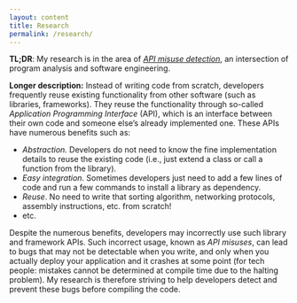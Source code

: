 ```yaml
---
layout: content
title: Research
permalink: /research/
---
```


**TL;DR**: My research is in the area of [*API misuse
detection*](https://sarahnadi.org/smr/api-misuse/), an intersection of program
analysis and software engineering.


**Longer description:** Instead of writing code from scratch, developers
frequently reuse existing functionality from other software (such as libraries,
frameworks). They reuse the functionality through so-called *Application
Programming Interface* (API), which is an interface between their own code
and someone else’s already implemented one. These APIs have numerous benefits such as:
- *Abstraction.* Developers do not need to know the fine implementation details
to reuse the existing code (i.e., just extend a class or call a function from the
library).
- *Easy integration*. Sometimes developers just need to add a few lines of code
and run a few commands to install a library as dependency.
- *Reuse*. No need to write that sorting algorithm, networking protocols,
assembly instructions, etc. from scratch!
- etc.

Despite the numerous benefits, developers may incorrectly use such library and
framework APIs. Such incorrect usage, known as *API misuses*, can lead to bugs
that may not be detectable when you write, and only when you actually deploy
your application and it crashes at some point (for tech people: mistakes cannot
be determined at compile time due to the halting problem). My research is
therefore striving to help developers detect and prevent these bugs before
compiling the code.

<!--**Other work:** Earlier in my master's degree, I spent some time in the area of
software variability and reuse (e.g., software product lines, variability
implementation strategies). We collaborated with the [IBM/Eclipse
OMR](https://github.com/eclipse/omr) team to help them better understand the
challenges and constraints in their software, and subsequently [provided
guidance](https://github.com/eclipse/omr/issues/5276#issue-630075221) on how to
tackle these problems.-->


